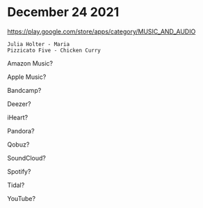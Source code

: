 # December 24 2021

<https://play.google.com/store/apps/category/MUSIC_AND_AUDIO>

~~~
Julia Holter - Maria
Pizzicato Five - Chicken Curry
~~~

Amazon Music?

Apple Music? 

Bandcamp? 

Deezer? 

iHeart? 

Pandora? 

Qobuz? 

SoundCloud? 

Spotify? 

Tidal? 

YouTube? 
